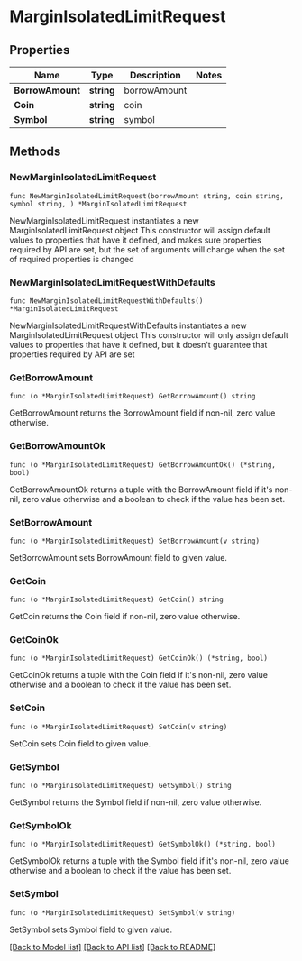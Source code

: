 # MarginIsolatedLimitRequest

## Properties

Name | Type | Description | Notes
------------ | ------------- | ------------- | -------------
**BorrowAmount** | **string** | borrowAmount | 
**Coin** | **string** | coin | 
**Symbol** | **string** | symbol | 

## Methods

### NewMarginIsolatedLimitRequest

`func NewMarginIsolatedLimitRequest(borrowAmount string, coin string, symbol string, ) *MarginIsolatedLimitRequest`

NewMarginIsolatedLimitRequest instantiates a new MarginIsolatedLimitRequest object
This constructor will assign default values to properties that have it defined,
and makes sure properties required by API are set, but the set of arguments
will change when the set of required properties is changed

### NewMarginIsolatedLimitRequestWithDefaults

`func NewMarginIsolatedLimitRequestWithDefaults() *MarginIsolatedLimitRequest`

NewMarginIsolatedLimitRequestWithDefaults instantiates a new MarginIsolatedLimitRequest object
This constructor will only assign default values to properties that have it defined,
but it doesn't guarantee that properties required by API are set

### GetBorrowAmount

`func (o *MarginIsolatedLimitRequest) GetBorrowAmount() string`

GetBorrowAmount returns the BorrowAmount field if non-nil, zero value otherwise.

### GetBorrowAmountOk

`func (o *MarginIsolatedLimitRequest) GetBorrowAmountOk() (*string, bool)`

GetBorrowAmountOk returns a tuple with the BorrowAmount field if it's non-nil, zero value otherwise
and a boolean to check if the value has been set.

### SetBorrowAmount

`func (o *MarginIsolatedLimitRequest) SetBorrowAmount(v string)`

SetBorrowAmount sets BorrowAmount field to given value.


### GetCoin

`func (o *MarginIsolatedLimitRequest) GetCoin() string`

GetCoin returns the Coin field if non-nil, zero value otherwise.

### GetCoinOk

`func (o *MarginIsolatedLimitRequest) GetCoinOk() (*string, bool)`

GetCoinOk returns a tuple with the Coin field if it's non-nil, zero value otherwise
and a boolean to check if the value has been set.

### SetCoin

`func (o *MarginIsolatedLimitRequest) SetCoin(v string)`

SetCoin sets Coin field to given value.


### GetSymbol

`func (o *MarginIsolatedLimitRequest) GetSymbol() string`

GetSymbol returns the Symbol field if non-nil, zero value otherwise.

### GetSymbolOk

`func (o *MarginIsolatedLimitRequest) GetSymbolOk() (*string, bool)`

GetSymbolOk returns a tuple with the Symbol field if it's non-nil, zero value otherwise
and a boolean to check if the value has been set.

### SetSymbol

`func (o *MarginIsolatedLimitRequest) SetSymbol(v string)`

SetSymbol sets Symbol field to given value.



[[Back to Model list]](../README.md#documentation-for-models) [[Back to API list]](../README.md#documentation-for-api-endpoints) [[Back to README]](../README.md)


